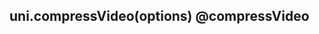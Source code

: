 ## uni.compressVideo(options) @compressVideo

<!-- UTSAPIJSON.compressVideo.description -->

<!-- UTSAPIJSON.compressVideo.compatibility -->

<!-- UTSAPIJSON.compressVideo.param -->

<!-- UTSAPIJSON.compressVideo.returnValue -->

<!-- UTSAPIJSON.compressVideo.tutorial -->

<!-- UTSAPIJSON.compressVideo.example -->

<!-- UTSAPIJSON.general_type.name -->

<!-- UTSAPIJSON.general_type.param -->
